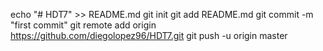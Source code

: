 echo "# HDT7" >> README.md
git init
git add README.md
git commit -m "first commit"
git remote add origin https://github.com/diegolopez96/HDT7.git
git push -u origin master
